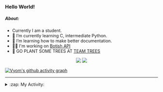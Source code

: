 ### Hello World!

##### About:
- Currently I am a student.
- 🌱 I’m currently learning C, intermediate Python.
- 🌱 I’m learning how to make better documentation.
- 👨‍💻 I'm working on [Botish API](https://github.com/Vyvy-vi/api)
- 🌱 GO PLANT SOME TREES AT [TEAM TREES](https://teamtrees.org/)

<p align="center">
  <a href="https://twitter.com/Vyvy_viM"><img target="_blank" src="https://img.shields.io/badge/twitter%20@Vyvy_viM-0D95E8?style=for-the-badge&logo=twitter&logoColor=white"/></a> 
  <a href="https://vyvy-vi.github.io/portfolio"><img target="_blank" src="https://img.shields.io/badge/-I_love_open_source-green?style=for-the-badge&logo=github&logoColor=black"/></a> 
</p>

[![Vyom's github activity graph](https://activity-graph.herokuapp.com/graph?username=Vyvy-vi)](https://github.com/ashutosh00710/github-readme-activity-graph)

---
<details>
  <summary>:zap: My Activity:</summary>
  
<!--START_SECTION:waka-->
![Code Time](http://img.shields.io/badge/Code%20Time-636%20hrs%2055%20mins-blue)

**I'm a Night 🦉** 

```text
🌞 Morning    44 commits     ██░░░░░░░░░░░░░░░░░░░░░░░   8.4% 
🌆 Daytime    126 commits    ██████░░░░░░░░░░░░░░░░░░░   24.05% 
🌃 Evening    162 commits    ███████░░░░░░░░░░░░░░░░░░   30.92% 
🌙 Night      192 commits    █████████░░░░░░░░░░░░░░░░   36.64%

```
📅 **I'm Most Productive on Sunday** 

```text
Monday       50 commits     ██░░░░░░░░░░░░░░░░░░░░░░░   9.54% 
Tuesday      86 commits     ████░░░░░░░░░░░░░░░░░░░░░   16.41% 
Wednesday    72 commits     ███░░░░░░░░░░░░░░░░░░░░░░   13.74% 
Thursday     67 commits     ███░░░░░░░░░░░░░░░░░░░░░░   12.79% 
Friday       60 commits     ██░░░░░░░░░░░░░░░░░░░░░░░   11.45% 
Saturday     56 commits     ██░░░░░░░░░░░░░░░░░░░░░░░   10.69% 
Sunday       133 commits    ██████░░░░░░░░░░░░░░░░░░░   25.38%

```


📊 **This Week I Spent My Time On** 

```text
🔥 Editors: 
VS Code                  13 hrs 40 mins      ██████████████████░░░░░░░   74.17% 
Vim                      4 hrs 45 mins       ██████░░░░░░░░░░░░░░░░░░░   25.83%

🐱‍💻 Projects: 
file-utils               11 hrs 48 mins      ████████████████░░░░░░░░░   64.06% 
praise_backend_js        4 hrs 19 mins       █████░░░░░░░░░░░░░░░░░░░░   23.47% 
Unknown Project          2 hrs 17 mins       ███░░░░░░░░░░░░░░░░░░░░░░   12.47% 
cat-ipsum                0 secs              ░░░░░░░░░░░░░░░░░░░░░░░░░   0.0%

```


 Last Updated on 03/03/2022 15:04:50 UTC
<!--END_SECTION:waka-->
</details>
